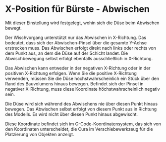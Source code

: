 X-Position für Bürste - Abwischen
====
Mit dieser Einstellung wird festgelegt, wohin sich die Düse beim Abwischen bewegt.

Der Wischvorgang unterstützt nur das Abwischen in X-Richtung. Das bedeutet, dass sich der Abwischen-Pinsel über die gesamte Y-Achse erstrecken muss. Das Abwischen erfolgt direkt nach links oder rechts von dem Punkt aus, an dem die Düse auf der Schicht landet. Die Abwischbewegung selbst erfolgt ebenfalls ausschließlich in X-Richtung.

Das Abwischen kann entweder in der negativen X-Richtung oder in der positiven X-Richtung erfolgen. Wenn Sie die positive X-Richtung verwenden, müssen Sie die Düse höchstwahrscheinlich ein Stück über den Rand des Bauvolumens hinaus bewegen. Befindet sich der Pinsel in negativer X-Richtung, muss diese Koordinate höchstwahrscheinlich negativ sein.

Die Düse wird sich während des Abwischens nie über diesen Punkt hinaus bewegen. Das Abwischen selbst erfolgt von diesem Punkt aus in Richtung des Modells. Es wird nicht über diesen Punkt hinaus abgewischt.

Diese Koordinate befindet sich im G-Code-Koordinatensystem, das sich von den Koordinaten unterscheidet, die Cura im Verschiebewerkzeug für die Platzierung von Objekten anzeigt.